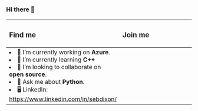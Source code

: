 ### Hi there 👋

<table>
  <thead>
    <tr>
      <th><h3 style="text-align: left;">Find me</h3></th>
      <th><h3 style="text-align: left;">Join me</h3></th>
    </tr>
  </thead>
  <tbody>
    <tr>
      <td valign="bottom" width="50%">
        <li>🔭 I’m currently working on <strong>Azure</strong>.</li>
        <li>🌱 I’m currently learning <strong>C++</strong></li>
        <li>👯 I’m looking to collaborate on <strong>open source</strong>.</li>
        <li>💬 Ask me about <strong>Python</strong>.</li>
        <li>🖥 LinkedIn: <a href="https://www.linkedin.com/in/sebdixon/">https://www.linkedin.com/in/sebdixon/</a></li>
      </td>
    </tr>
  </tbody>
</table>
